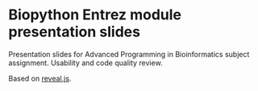 # Biopython Entrez module presentation slides

Presentation slides for Advanced Programming in Bioinformatics subject assignment. Usability and code quality review.

Based on [reveal.js](http://revealjs.com/).
